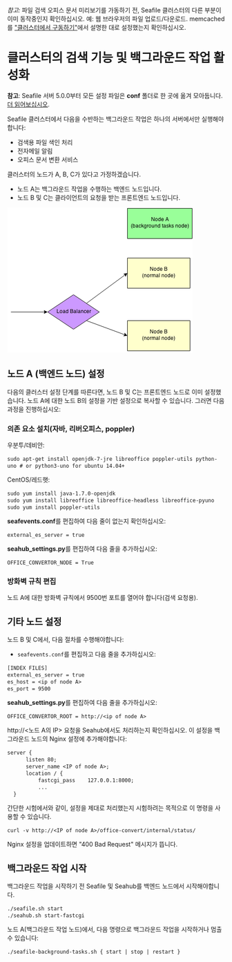 *참고:* 파일 검색 오피스 문서 미리보기를 가동하기 전, Seafile 클러스터의 다른 부분이 이미 동작중인지 확인하십시오. 예: 웹 브라우저의 파일 업로드/다운로드. memcached를 ["클러스터에서 구동하기"](./deploy_in_a_cluster.md)에서 설명한 대로 설정했는지 확인하십시오.

# 클러스터의 검색 기능 및 백그라운드 작업 활성화

**참고**: Seafile 서버 5.0.0부터 모든 설정 파일은 **conf** 폴더로 한 곳에 옮겨 모아둡니다. [더 읽어보십시오](../deploy/new_directory_layout_5_0_0.md).

Seafile 클러스터에서 다음을 수반하는 백그라운드 작업은 하나의 서버에서만 실행해야 합니다:

- 검색용 파일 색인 처리
- 전자메일 알림
- 오피스 문서 변환 서비스

클러스터의 노드가 A, B, C가 있다고 가정하겠습니다.

* 노드 A는 백그라운드 작업을 수행하는 백엔드 노드입니다.
* 노드 B 및 C는 클라이언트의 요청을 받는 프론트엔드 노드입니다.

![cluster-nodes](../images/cluster-nodes.png)


## 노드 A (백엔드 노드) 설정

다음의 클러스터 설정 단계를 따른다면, 노드 B 및 C는 프론트엔드 노드로 이미 설정했습니다. 노드 A에 대한 노드 B의 설정을 기반 설정으로 복사할 수 있습니다. 그러면 다음 과정을 진행하십시오:

### 의존 요소 설치(자바, 리버오피스, poppler)

우분투/데비안:
```
sudo apt-get install openjdk-7-jre libreoffice poppler-utils python-uno # or python3-uno for ubuntu 14.04+
```

CentOS/레드햇:
```
sudo yum install java-1.7.0-openjdk
sudo yum install libreoffice libreoffice-headless libreoffice-pyuno
sudo yum install poppler-utils
```


**seafevents.conf**를 편집하여 다음 줄이 없는지 확인하십시오:

```
external_es_server = true
```

**seahub_settings.py**를 편집하여 다음 줄을 추가하십시오:

```
OFFICE_CONVERTOR_NODE = True
```

### 방화벽 규칙 편집

노드 A에 대한 방화벽 규칙에서 9500번 포트를 열어야 합니다(검색 요청용).

## 기타 노드 설정

노드 B 및 C에서, 다음 절차를 수행해야합니다:

* `seafevents.conf`를 편집하고 다음 줄을 추가하십시오:
```
[INDEX FILES]
external_es_server = true
es_host = <ip of node A>
es_port = 9500
```

**seahub_settings.py**를 편집하여 다음 줄을 추가하십시오:

```
OFFICE_CONVERTOR_ROOT = http://<ip of node A>
```

http://<노드 A의 IP> 요청을 Seahub에서도 처리하는지 확인하십시오. 이 설정을 백그라운드 노드의 Nginx 설정에 추가해야합니다:

```
server {
      listen 80;
      server_name <IP of node A>;
      location / {
          fastcgi_pass    127.0.0.1:8000;
          ...
  }
```

간단한 시험에서와 같이, 설정을 제대로 처리했는지 시험하려는 목적으로 이 명령을 사용할 수 있습니다.

```
curl -v http://<IP of node A>/office-convert/internal/status/
```

Nginx 설정을 업데이트하면 "400 Bad Request" 메시지가 뜹니다.


## 백그라운드 작업 시작

백그라운드 작업을 시작하기 전 Seafile 및 Seahub를 백엔드 노드에서 시작해야합니다.

```
./seafile.sh start
./seahub.sh start-fastcgi
```

노드 A(백그라운드 작업 노드)에서, 다음 명령으로 백그라운드 작업을 시작하거나 멈출 수 있습니다:

```
./seafile-background-tasks.sh { start | stop | restart }
```

